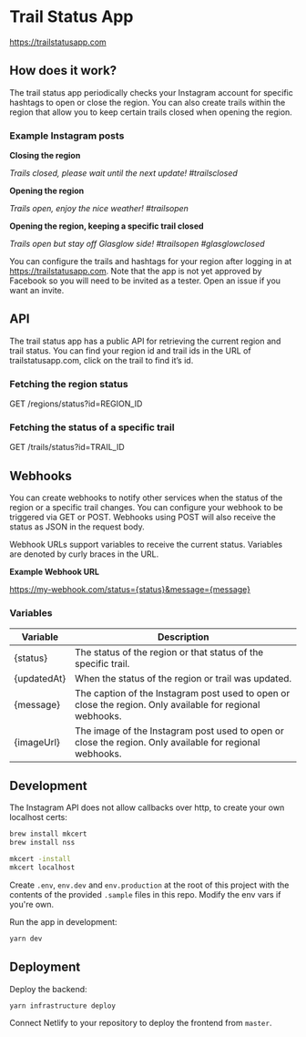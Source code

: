 # Trail Status App

https://trailstatusapp.com

## How does it work?

The trail status app periodically checks your Instagram account for specific hashtags to open or close the region. You can also create trails within the region that allow you to keep certain trails closed when opening the region.

### Example Instagram posts

**Closing the region**

_Trails closed, please wait until the next update! #trailsclosed_

**Opening the region**

_Trails open, enjoy the nice weather! #trailsopen_

**Opening the region, keeping a specific trail closed**

_Trails open but stay off Glasglow side! #trailsopen #glasglowclosed_

You can configure the trails and hashtags for your region after logging in at https://trailstatusapp.com. Note that the app is not yet approved by Facebook so you will need to be invited as a tester. Open an issue if you want an invite.

## API

The trail status app has a public API for retrieving the current region and trail status. You can find your region id and trail ids in the URL of trailstatusapp.com, click on the trail to find it’s id.

### Fetching the region status

GET /regions/status?id=REGION_ID

### Fetching the status of a specific trail

GET /trails/status?id=TRAIL_ID

## Webhooks

You can create webhooks to notify other services when the status of the region or a specific trail changes. You can configure your webhook to be triggered via GET or POST. Webhooks using POST will also receive the status as JSON in the request body.

Webhook URLs support variables to receive the current status. Variables are denoted by curly braces in the URL.

**Example Webhook URL**

https://my-webhook.com/status={status}&message={message}

### Variables

| Variable    | Description                                                                                               |
| ----------- | --------------------------------------------------------------------------------------------------------- |
| {status}    | The status of the region or that status of the specific trail.                                            |
| {updatedAt} | When the status of the region or trail was updated.                                                       |
| {message}   | The caption of the Instagram post used to open or close the region. Only available for regional webhooks. |
| {imageUrl}  | The image of the Instagram post used to open or close the region. Only available for regional webhooks.   |

## Development

The Instagram API does not allow callbacks over http, to create your own localhost certs:

```bash
brew install mkcert
brew install nss

mkcert -install
mkcert localhost

```

Create `.env`, `env.dev` and `env.production` at the root of this project with the contents of the provided `.sample` files in this repo. Modify the env vars if you're own.

Run the app in development:

```bash
yarn dev
```

## Deployment

Deploy the backend:

```bash
yarn infrastructure deploy
```

Connect Netlify to your repository to deploy the frontend from `master`.
